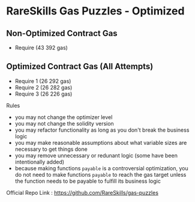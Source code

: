 # RareSkills Gas Puzzles - Optimized

## Non-Optimized Contract Gas
- Require (43 392 gas)



## Optimized Contract Gas (All Attempts)
- Require 1 (26 292 gas)
- Require 2 (26 282 gas)
- Require 3 (26 226 gas)




Rules
- you may not change the optimizer level
- you may not change the solidity version
- you may refactor functionality as long as you don't break the business logic
- you may make reasonable assumptions about what variable sizes are necessary to get things done
- you may remove unnecessary or redunant logic (some have been intentionally added)
- because making functions `payable` is a controversial optimization, you do not need to make functions `payable` to reach the gas target unless the function needs to be payable to fulfill its business logic

Official Repo Link :
https://github.com/RareSkills/gas-puzzles
